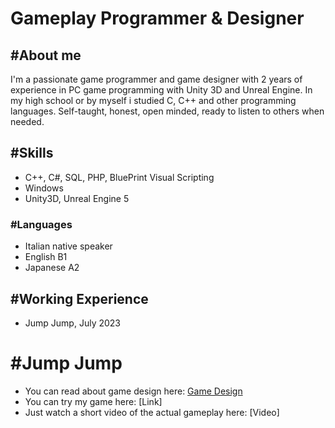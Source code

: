# Gameplay Programmer & Designer


## #About me
I'm a passionate game programmer and game designer with 2 years of experience in PC game programming with Unity 3D and Unreal Engine. In my high school or by myself i studied C, C++ and other programming languages. Self-taught, honest, open minded, ready to listen to others when needed.

## #Skills
- C++, C#, SQL, PHP, BluePrint Visual Scripting
- Windows
- Unity3D, Unreal Engine 5

### #Languages
- Italian native speaker
- English B1
- Japanese A2

## #Working Experience
- Jump Jump, July 2023

# #Jump Jump
- You can read about game design here: [Game Design](https://giusepperotondo03.github.io/JumpJump_Project.github.io-/)
- You can try my game here: [Link]
- Just watch a short video of the actual gameplay here: [Video]

